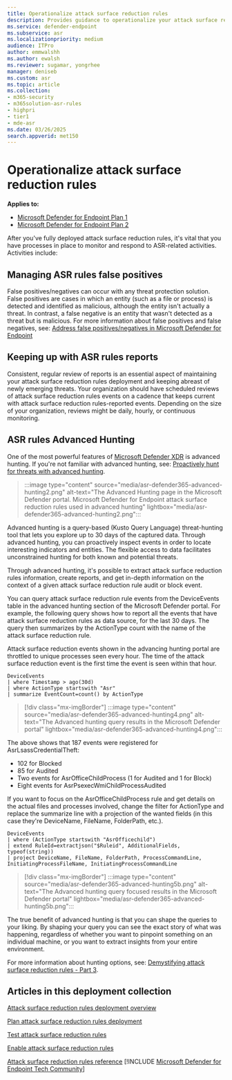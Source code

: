 ```yaml
---
title: Operationalize attack surface reduction rules
description: Provides guidance to operationalize your attack surface reduction rules deployment.
ms.service: defender-endpoint
ms.subservice: asr
ms.localizationpriority: medium
audience: ITPro
author: emmwalshh
ms.author: ewalsh
ms.reviewer: sugamar, yongrhee
manager: deniseb
ms.custom: asr
ms.topic: article
ms.collection: 
- m365-security
- m365solution-asr-rules
- highpri
- tier1
- mde-asr
ms.date: 03/26/2025
search.appverid: met150
---
```


# Operationalize attack surface reduction rules

**Applies to:**

- [Microsoft Defender for Endpoint Plan 1](microsoft-defender-endpoint.md)
- [Microsoft Defender for Endpoint Plan 2](microsoft-defender-endpoint.md)

After you've fully deployed attack surface reduction rules, it's vital that you have processes in place to monitor and respond to ASR-related activities. Activities include: 

## Managing ASR rules false positives

False positives/negatives can occur with any threat protection solution. False positives are cases in which an entity (such as a file or process) is detected and identified as malicious, although the entity isn't actually a threat. In contrast, a false negative is an entity that wasn't detected as a threat but is malicious. For more information about false positives and false negatives, see: [Address false positives/negatives in Microsoft Defender for Endpoint](defender-endpoint-false-positives-negatives.md)

## Keeping up with ASR rules reports

Consistent, regular review of reports is an essential aspect of maintaining your attack surface reduction rules deployment and keeping abreast of newly emerging threats. Your organization should have scheduled reviews of attack surface reduction rules events on a cadence that keeps current with attack surface reduction rules-reported events. Depending on the size of your organization, reviews might be daily, hourly, or continuous monitoring.

## ASR rules Advanced Hunting

One of the most powerful features of [Microsoft Defender XDR](https://security.microsoft.com) is advanced hunting. If you're not familiar with advanced hunting, see: [Proactively hunt for threats with advanced hunting](/windows/security/threat-protection/microsoft-defender-atp/advanced-hunting-overview).

> :::image type="content" source="media/asr-defender365-advanced-hunting2.png" alt-text="The Advanced Hunting page in the Microsoft Defender portal. Microsoft Defender for Endpoint attack surface reduction rules used in advanced hunting" lightbox="media/asr-defender365-advanced-hunting2.png":::

Advanced hunting is a query-based (Kusto Query Language) threat-hunting tool that lets you explore up to 30 days of the captured data. Through advanced hunting, you can proactively inspect events in order to locate interesting indicators and entities. The flexible access to data facilitates unconstrained hunting for both known and potential threats.

Through advanced hunting, it's possible to extract attack surface reduction rules information, create reports, and get in-depth information on the context of a given attack surface reduction rule audit or block event.

 You can query attack surface reduction rule events from the DeviceEvents table in the advanced hunting section of the Microsoft Defender portal. For example, the following query shows how to report all the events that have attack surface reduction rules as data source, for the last 30 days. The query then summarizes by the ActionType count with the name of the attack surface reduction rule.

Attack surface reduction events shown in the advancing hunting portal are throttled to unique processes seen every hour. The time of the attack surface reduction event is the first time the event is seen within that hour.

```kusto
DeviceEvents
| where Timestamp > ago(30d)
| where ActionType startswith "Asr"
| summarize EventCount=count() by ActionType
```

> [!div class="mx-imgBorder"]
> :::image type="content" source="media/asr-defender365-advanced-hunting4.png" alt-text="The Advanced hunting query results in the Microsoft Defender portal" lightbox="media/asr-defender365-advanced-hunting4.png":::

The above shows that 187 events were registered for AsrLsassCredentialTheft:

- 102 for Blocked
- 85 for Audited
- Two events for AsrOfficeChildProcess (1 for Audited and 1 for Block)
- Eight events for AsrPsexecWmiChildProcessAudited

If you want to focus on the AsrOfficeChildProcess rule and get details on the actual files and processes involved, change the filter for ActionType and replace the summarize line with a projection of the wanted fields (in this case they're DeviceName, FileName, FolderPath, etc.).

```kusto
DeviceEvents
| where (ActionType startswith "AsrOfficechild")
| extend RuleId=extractjson("$Ruleid", AdditionalFields, typeof(string))
| project DeviceName, FileName, FolderPath, ProcessCommandLine, InitiatingProcessFileName, InitiatingProcessCommandLine
```

> [!div class="mx-imgBorder"]
> :::image type="content" source="media/asr-defender365-advanced-hunting5b.png" alt-text="The Advanced hunting query focused results in the Microsoft Defender portal" lightbox="media/asr-defender365-advanced-hunting5b.png":::

The true benefit of advanced hunting is that you can shape the queries to your liking. By shaping your query you can see the exact story of what was happening, regardless of whether you want to pinpoint something on an individual machine, or you want to extract insights from your entire environment.

For more information about hunting options, see: [Demystifying attack surface reduction rules - Part 3](https://techcommunity.microsoft.com/t5/microsoft-defender-for-endpoint/demystifying-attack-surface-reduction-rules-part-3/ba-p/1360968).

## Articles in this deployment collection

[Attack surface reduction rules deployment overview](attack-surface-reduction-rules-deployment.md)

[Plan attack surface reduction rules deployment](attack-surface-reduction-rules-deployment-plan.md)

[Test attack surface reduction rules](attack-surface-reduction-rules-deployment-test.md)

[Enable attack surface reduction rules](attack-surface-reduction-rules-deployment-implement.md)

[Attack surface reduction rules reference](attack-surface-reduction-rules-reference.md)
[!INCLUDE [Microsoft Defender for Endpoint Tech Community](../includes/defender-mde-techcommunity.md)]
